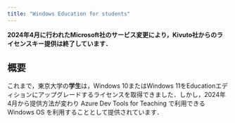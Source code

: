 ```yaml
---
title: "Windows Education for students"
---
```



<b class="box">
2024年4月に行われたMicrosoft社のサービス変更により，Kivuto社からのライセンスキー提供は終了しています．
</b>

## 概要

これまで，東京大学の**学生**は，Windows 10またはWindows 11をEducationエディションにアップグレードするライセンスを取得できました．しかし，2024年4月から提供方法が変わり Azure Dev Tools for Teaching で利用できる Windows OS を利用することとして提供されています．

